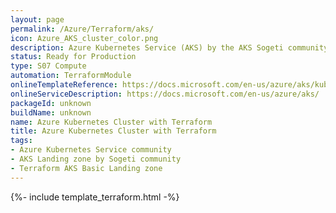 ```yaml
---
layout: page
permalink: /Azure/Terraform/aks/
icon: Azure_AKS_cluster_color.png 
description: Azure Kubernetes Service (AKS) by the AKS Sogeti community.
status: Ready for Production
type: S07 Compute
automation: TerraformModule
onlineTemplateReference: https://docs.microsoft.com/en-us/azure/aks/kubernetes-walkthrough
onlineServiceDescription: https://docs.microsoft.com/en-us/azure/aks/
packageId: unknown
buildName: unknown
name: Azure Kubernetes Cluster with Terraform
title: Azure Kubernetes Cluster with Terraform
tags:
- Azure Kubernetes Service community
- AKS Landing zone by Sogeti community
- Terraform AKS Basic Landing zone
---
```


{%- include template_terraform.html -%}